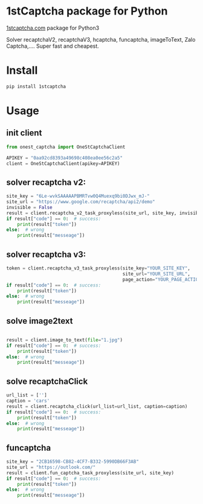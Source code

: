 1stCaptcha package for Python
=
[1stcaptcha.com](https://1stcaptcha.com) package for Python3

Solver recaptchaV2, recaptchaV3, hcaptcha, funcaptcha, imageToText, Zalo Captcha,.... Super fast and cheapest.

# Install

```bash
pip install 1stcaptcha
```

# Usage

## init client

```python
from onest_captcha import OneStCaptchaClient

APIKEY = "0aa92cd8393a49698c408ea0ee56c2a5"
client = OneStCaptchaClient(apikey=APIKEY)
```

## solver recaptcha v2:

```python
site_key = "6Le-wvkSAAAAAPBMRTvw0Q4Muexq9bi0DJwx_mJ-"
site_url = "https://www.google.com/recaptcha/api2/demo"
invisible = False
result = client.recaptcha_v2_task_proxyless(site_url, site_key, invisible=invisible)
if result["code"] == 0:  # success:
    print(result["token"])
else:  # wrong
    print(result["messeage"])
```

## solver recaptcha v3:

```python
token = client.recaptcha_v3_task_proxyless(site_key="YOUR_SITE_KEY",
                                           site_url="YOUR_SITE_URL",
                                           page_action="YOUR_PAGE_ACTION")
if result["code"] == 0:  # success:
    print(result["token"])
else:  # wrong
    print(result["messeage"])
```

## solve image2text

```python

result = client.image_to_text(file="1.jpg")
if result["code"] == 0:  # success:
    print(result["token"])
else:  # wrong
    print(result["messeage"])
```

## solve recaptchaClick

```python
url_list = ['']
caption = 'cars'
result = client.recaptcha_click(url_list=url_list, caption=caption)
if result["code"] == 0:  # success:
    print(result["token"])
else:  # wrong
    print(result["messeage"])
```

## funcaptcha

```python
site_key = "2CB16598-CB82-4CF7-B332-5990DB66F3AB"
site_url = "https://outlook.com/"
result = client.fun_captcha_task_proxyless(site_url, site_key)
if result["code"] == 0:  # success:
    print(result["token"])
else:  # wrong
    print(result["messeage"])
```
